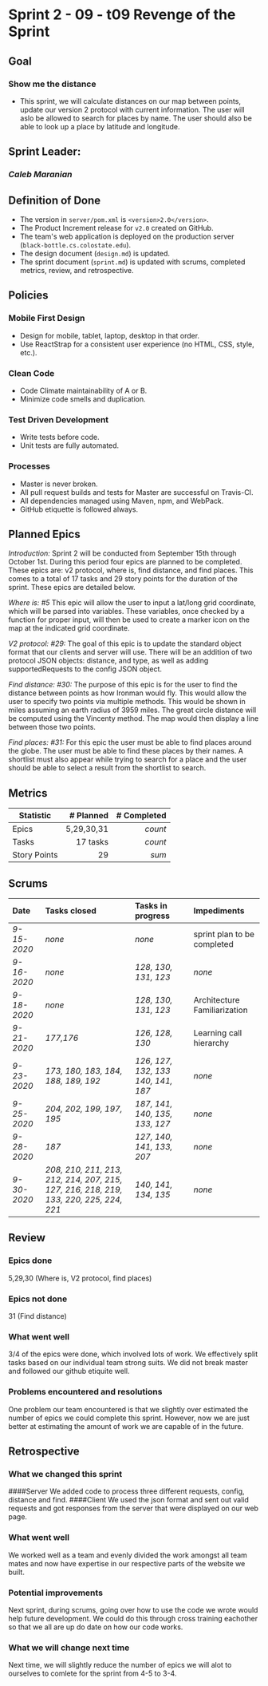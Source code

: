 # Sprint 2 - 09 - t09 Revenge of the Sprint

## Goal
### Show me the distance
* This sprint, we will calculate distances on our map between points, update our version 2 protocol with current information. The user will aslo be allowed to search for places by name. The user should also be able to look up a place by latitude and longitude.

## Sprint Leader: 
### *Caleb Maranian*

## Definition of Done

* The version in `server/pom.xml` is `<version>2.0</version>`.
* The Product Increment release for `v2.0` created on GitHub.
* The team's web application is deployed on the production server (`black-bottle.cs.colostate.edu`).
* The design document (`design.md`) is updated.
* The sprint document (`sprint.md`) is updated with scrums, completed metrics, review, and retrospective.

## Policies

### Mobile First Design
* Design for mobile, tablet, laptop, desktop in that order.
* Use ReactStrap for a consistent user experience (no HTML, CSS, style, etc.).

### Clean Code
* Code Climate maintainability of A or B.
* Minimize code smells and duplication.

### Test Driven Development
* Write tests before code.
* Unit tests are fully automated.

### Processes
* Master is never broken. 
* All pull request builds and tests for Master are successful on Travis-CI.
* All dependencies managed using Maven, npm, and WebPack.
* GitHub etiquette is followed always.


## Planned Epics

*Introduction:*
Sprint 2 will be conducted from September 15th through October 1st. During this period four epics are planned to be completed. These epics are: v2 protocol, where is, find distance, and find places. This comes to a total of 17 tasks and 29 story points for the duration of the sprint. These epics are detailed below.

*Where is: #5*
This epic will allow the user to input a lat/long grid coordinate, which will be parsed into variables. These variables, once checked by a function for proper input, will then be used to create a marker icon on the map at the indicated grid coordinate. 

*V2 protocol: #29:*
The goal of this epic is to update the standard object format that our clients
and server will use. There will be an addition of two protocol JSON objects: distance, and type,
as well as adding supportedRequests to the config JSON object.

*Find distance: #30:*
The purpose of this epic is for the user to find the distance between points as how Ironman would fly. 
This would allow the user to specify two points via multiple methods. This would be shown in miles 
assuming an earth radius of 3959 miles. The great circle distance will be computed using the Vincenty method. 
The map would then display a line between those two points.

*Find places: #31:*
For this epic the user must be able to find places around the globe. The user must
be able to find these places by their names. A shortlist must also appear while
trying to search for a place and the user should be able to select a result from the 
shortlist to search.


## Metrics

| Statistic | # Planned | # Completed |
| --- | ---: | ---: |
| Epics | 5,29,30,31 | *count* |
| Tasks |  17 tasks   | *count* | 
| Story Points |  29  | *sum* | 


## Scrums

| Date | Tasks closed  | Tasks in progress | Impediments |
| :--- | :--- | :--- | :--- |
| *9-15-2020* | *none* | *none* | sprint plan to be completed | 
| *9-16-2020* | *none* | *128, 130, 131, 123* | *none* |
| *9-18-2020* | *none* | *128, 130, 131, 123* | Architecture Familiarization |
| *9-21-2020* | *177,176* | *126, 128, 130* | Learning call hierarchy |
| *9-23-2020* | *173, 180, 183, 184, 188, 189, 192* | *126, 127, 132, 133 140, 141, 187* | *none* |
| *9-25-2020* | *204, 202, 199, 197, 195* | *187, 141, 140, 135, 133, 127* | *none* |
| *9-28-2020* | *187* | *127, 140, 141, 133, 207* | *none* |
| *9-30-2020* | *208, 210, 211, 213, 212, 214, 207, 215, 127, 216, 218, 219, 133, 220, 225, 224, 221* | *140, 141, 134, 135* | *none* |

## Review

### Epics done  
5,29,30 (Where is, V2 protocol, find places)

### Epics not done 
31 (Find distance)

### What went well
3/4 of the epics were done, which involved lots of work. We effectively split tasks based on our individual team strong suits. We did not break master and followed our github etiquite well.

### Problems encountered and resolutions
One problem our team encountered is that we slightly over estimated the number of epics we could complete this sprint. However, now we are just better at estimating the amount of work we are capable of in the future. 

## Retrospective

### What we changed this sprint
####Server
We added code to process three different requests, config, distance and find. 
####Client
We used the json format and sent out valid requests and got responses from the server that were displayed on our web page. 

### What went well
We worked well as a team and evenly divided the work amongst all team mates and now have expertise in our respective parts of the website we built. 

### Potential improvements
Next sprint, during scrums, going over how to use the code we wrote would help future development. We could do this through cross training eachother so that we all are up do date on how our code works.

### What we will change next time
Next time, we will slightly reduce the number of epics we will alot to ourselves to comlete for the sprint from 4-5 to 3-4. 
